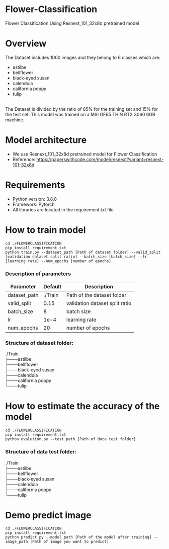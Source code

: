 # Flower-Classification
Flower Classification Using Resnext_101_32x8d pretrained model

# Overview
The Dataset includes 1000 images and they belong to 6 classes which are:
- astilbe
- bellflower
- black-eyed susan
- calendula
- california poppy 
- tulip
<br />
The Dataset is divided by the ratio of 85% for the training set and 15% for the test set. This model was trained on a MSI GF65 THIN RTX 3060 6GB machine. 
<br />

# Model architecture
- We use Resnext_101_32x8d pretrained model for Flower Classification
- Reference: https://paperswithcode.com/model/resnext?variant=resnext-101-32x8d

# Requirements
- Python version: 3.8.0
- Framework: Pytorch
- All libraries are located in the requirement.txt file

# How to train model
```
cd ./FLOWERCLASSIFICATION
pip install requirement.txt
python train.py --dataset_path [Path of dataset folder] --valid_split [validation dataset split ratio] --batch_size [batch_size] --lr [learning rate] --num_epochs [number of epochs]
```
### Description of parameters
| Parameter  | Default | Description |
| ------------- | ------------- | ------------- |
| dataset_path  | ./Train |Path of the dataset folder  |
| valid_split  | 0.15 | validation dataset split ratio |
| batch_size   | 8 | batch size |
| lr | 1e-4 | learning rate |
| num_epochs | 20 | number of epochs | 

### Structure of dataset folder:
./Train
<br />
├───astilbe
<br />
├───bellflower
<br />
├───black-eyed susan
<br />
├───calendula
<br />
├───california poppy
<br />
└───tulip

# How to estimate the accuracy of the model
```
cd ./FLOWERCLASSIFICATION
pip install requirement.txt
python evalution.py --test_path [Path of data test folder]
```
### Structure of data test folder:
./Train
<br />
├───astilbe
<br />
├───bellflower
<br />
├───black-eyed susan
<br />
├───calendula
<br />
├───california poppy
<br />
└───tulip


# Demo predict image
```
cd ./FLOWERCLASSIFICATION
pip install requirement.txt
python predict.py --model_path [Path of the model after training] --image_path [Path of image you want to predict]
```
